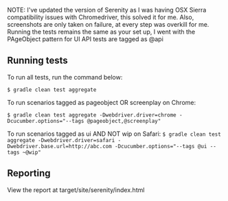 NOTE: I've updated the version of Serenity as I was having OSX Sierra compatibility issues with Chromedriver,
this solved it for me.
Also, screenshots are only taken on failure, at every step was overkill for me.
Running the tests remains the same as your set up, I went with the PAgeObject pattern for UI
 API tests are tagged as @api


## Running tests

To run all tests, run the command below:

`$ gradle clean test aggregate`

To run scenarios tagged as pageobject OR screenplay on Chrome: 

`$ gradle clean test aggregate -Dwebdriver.driver=chrome -Dcucumber.options="--tags @pageobject,@screenplay"` 

To run scenarios tagged as ui AND NOT wip on Safari: 
`$ gradle clean test aggregate -Dwebdriver.driver=safari -Dwebdriver.base.url=http://abc.com -Dcucumber.options="--tags @ui --tags ~@wip"`

## Reporting

View the report at target/site/serenity/index.html


